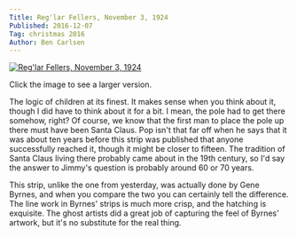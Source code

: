 ```yaml
---
Title: Reg'lar Fellers, November 3, 1924
Published: 2016-12-07
Tag: christmas 2016
Author: Ben Carlsen
---
```


[![Reg'lar Fellers, November 3, 1924](http://blog.arkholt.com/media/decstrips2016/07-reglar-fellers-11-3-24.jpg)](http://blog.arkholt.com/media/decstrips2016/07-reglar-fellers-11-3-24.jpg)

Click the image to see a larger version.

The logic of children at its finest. It makes sense when you think about it, though I did have to think about it for a bit. I mean, the pole had to get there somehow, right? Of course, we know that the first man to place the pole up there must have been Santa Claus. Pop isn't that far off when he says that it was about ten years before this strip was published that anyone successfully reached it, though it might be closer to fifteen. The tradition of Santa Claus living there probably came about in the 19th century, so I'd say the answer to Jimmy's question is probably around 60 or 70 years.

This strip, unlike the one from yesterday, was actually done by Gene Byrnes, and when you compare the two you can certainly tell the difference. The line work in Byrnes' strips is much more crisp, and the hatching is exquisite. The ghost artists did a great job of capturing the feel of Byrnes' artwork, but it's no substitute for the real thing.
